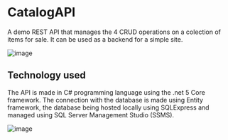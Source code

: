 # CatalogAPI

A demo REST API that manages the 4 CRUD operations on a colection of items for sale. It can be used as a backend for a simple site.

![image](https://user-images.githubusercontent.com/30511514/197758809-7ebb4135-bb9b-41af-abf6-8cdabd523766.png)

## Technology used

The API is made in C# programming language using the .net 5 Core framework. The connection with the database is made using Entity framework, the database being hosted locally using SQLExpress and managed using SQL Server Management Studio (SSMS).

![image](https://user-images.githubusercontent.com/30511514/197760857-8d3098d7-cd42-4003-a428-a499e19a36da.png)
